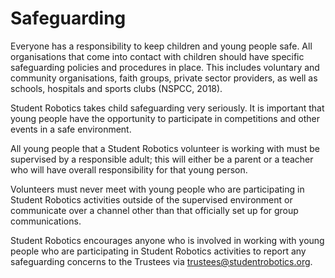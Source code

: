 # Safeguarding

Everyone has a responsibility to keep children and young people safe. All organisations that come into contact with children should have specific safeguarding policies and procedures in place. This includes voluntary and community organisations, faith groups, private sector providers, as well as schools, hospitals and sports clubs \(NSPCC, 2018\).

Student Robotics takes child safeguarding very seriously. It is important that young people have the opportunity to participate in competitions and other events in a safe environment.

All young people that a Student Robotics volunteer is working with must be supervised by a responsible adult; this will either be a parent or a teacher who will have overall responsibility for that young person.

Volunteers must never meet with young people who are participating in Student Robotics activities outside of the supervised environment or communicate over a channel other than that officially set up for group communications.

Student Robotics encourages anyone who is involved in working with young people who are participating in Student Robotics activities to report any safeguarding concerns to the Trustees via [trustees@studentrobotics.org](mailto:trustees@studentrobotics.org).

